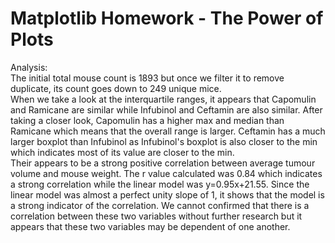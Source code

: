 # Matplotlib Homework - The Power of Plots  
Analysis:  
The initial total mouse count is 1893 but once we filter it to remove duplicate, its count goes down to 249 unique mice.  
When we take a look at the interquartile ranges, it appears that Capomulin and Ramicane are similar while Infubinol and Ceftamin are also similar. After taking a closer look, Capomulin has a higher max and median than Ramicane which means that the overall range is larger. Ceftamin has a much larger boxplot than Infubinol as Infubinol's boxplot is also closer to the min which indicates most of its value are closer to the min.  
Their appears to be a strong positive correlation between average tumour volume and mouse weight. The r value calculated was 0.84 which indicates a strong correlation while the linear model was y=0.95x+21.55. Since the linear model was almost a perfect unity slope of 1, it shows that the model is a strong indicator of the correlation. We cannot confirmed that there is a correlation between these two variables without further research but it appears that these two variables may be dependent of one another.  
